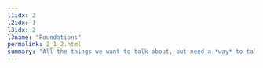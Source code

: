 ```yaml
---
l1idx: 2
l2idx: 1
l3idx: 2
l3name: "Foundations"
permalink: 2_1_2.html
summary: "All the things we want to talk about, but need a *way* to talk about."
---
```

